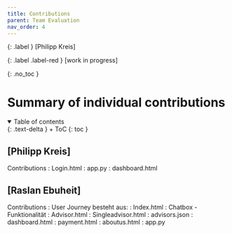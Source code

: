 ```yaml
---
title: Contributions
parent: Team Evaluation
nav_order: 4
---
```


{: .label }
[Philipp Kreis]

{: .label .label-red }
[work in progress]

{: .no_toc }
# Summary of individual contributions

<details open markdown="block">
{: .text-delta }
<summary>Table of contents</summary>
+ ToC
{: toc }
</details>

## [Philipp Kreis]

Contributions
: Login.html
: app.py
: dashboard.html

## [Raslan Ebuheit]

Contributions
: User Journey besteht aus:
: Index.html
: Chatbox - Funktionalität
: Advisor.html
: Singleadvisor.html
: advisors.json
: dashboard.html
: payment.html
: aboutus.html
: app.py
